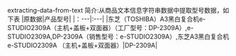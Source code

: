 extracting-data-from-text
简介:从商品文本信息字符串数据中提取型号数据，如下表
|原数据|产品型号|
|：---|:---|
|东芝（TOSHIBA）A3黑白复合机e-STUDIO2309A（主机+盖板+双面器）（工厂型号：DP-2309A）,e-STUDIO2309A,DP-2309A（销售型号：e-STUDIO2309A）,东芝A3黑白复合机e-STUDIO2309A （主机+盖板+双面器）|DP-2309A|
                                                




